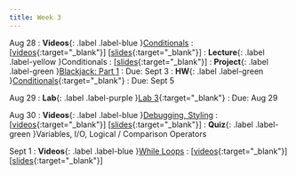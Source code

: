 ```yaml
---
title: Week 3
---
```


Aug 28
: **Videos**{: .label .label-blue }[Conditionals](https://edstem.org/us/courses/41289/lessons/70840)
  : \[[videos](https://www.youtube.com/playlist?list=PLWGqLlpet_GQ4EM432WkJrzhMYrCNrcDu){:target="_blank"}\] \[[slides](https://docs.google.com/presentation/d/1VATDJAqaeJSfF0K_eH5RBPAD1HwYRGYO3kPkjWmZXZA){:target="_blank"}\]
: **Lecture**{: .label .label-yellow }Conditionals
  : \[[slides](https://docs.google.com/presentation/d/1WhLN9NENNznXfmnTU8UToRxlYyZNCKD81a1BwI8w-_k){:target="_blank"}\]
: **Project**{: .label .label-green }[Blackjack: Part 1](https://edstem.org/us/courses/41289/lessons/73250)
  : Due: Sept 3
: **HW**{: .label .label-green }[Conditionals](https://edstem.org/us/courses/41289/lessons/74110){:target="_blank"}
  : Due: Sept 5

Aug 29
: **Lab**{: .label .label-purple }[Lab 3](https://edstem.org/us/courses/41289/lessons/74365){:target="_blank"}
  : Due: Aug 29

Aug 30
: **Videos**{: .label .label-blue }[Debugging, Styling](https://edstem.org/us/courses/41289/lessons/70972)
  : \[[videos](https://www.youtube.com/playlist?list=PLWGqLlpet_GSptVem4I4CvTylQFSkGlCz){:target="_blank"}\] \[[slides](https://docs.google.com/presentation/d/1V2f-yjT5Ccg3Q5h-kFLBdIptEFL_dNzJdQxgN_2Ew3g){:target="_blank"}\]
: **Quiz**{: .label .label-green }Variables, I/O, Logical / Comparison Operators

Sept 1
: **Videos**{: .label .label-blue }[While Loops](https://edstem.org/us/courses/41289/lessons/70869)
  : \[[videos](https://www.youtube.com/playlist?list=PLWGqLlpet_GR2UaaHiTk7NwXcMHwsDfFt){:target="_blank"}\] \[[slides](https://docs.google.com/presentation/d/1RQE3JzxIXqQgx4u5scyKDrnmRqrD3ZWhzNR1NJnAlKQ){:target="_blank"}\]
